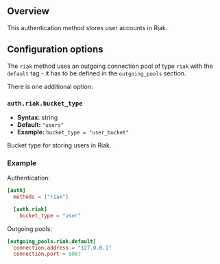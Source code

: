 ## Overview

This authentication method stores user accounts in Riak.

## Configuration options

The `riak` method uses an outgoing connection pool of type `riak` with the `default` tag - it has to be defined in the `outgoing_pools` section.

There is one additional option:

### `auth.riak.bucket_type`
* **Syntax:** string
* **Default:** `"users"`
* **Example:** `bucket_type = "user_bucket"`

Bucket type for storing users in Riak.

### Example

Authentication:

```toml
[auth]
  methods = ["riak"]

  [auth.riak]
    bucket_type = "user"
```

Outgoing pools:

```toml
[outgoing_pools.riak.default]
  connection.address = "127.0.0.1"
  connection.port = 8087
```
